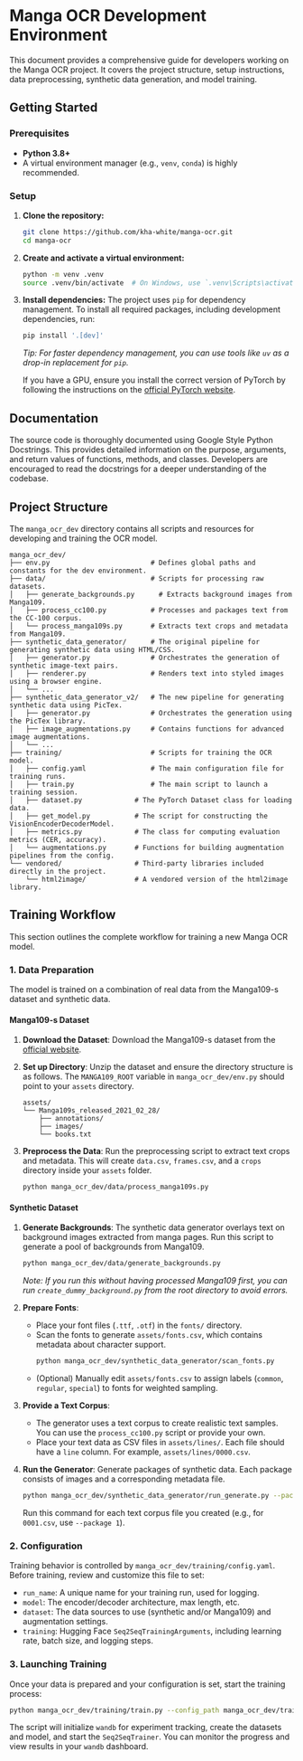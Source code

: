 # Manga OCR Development Environment

This document provides a comprehensive guide for developers working on the Manga OCR project. It covers the project structure, setup instructions, data preprocessing, synthetic data generation, and model training.

## Getting Started

### Prerequisites

-   **Python 3.8+**
-   A virtual environment manager (e.g., `venv`, `conda`) is highly recommended.

### Setup

1.  **Clone the repository:**
    ```bash
    git clone https://github.com/kha-white/manga-ocr.git
    cd manga-ocr
    ```

2.  **Create and activate a virtual environment:**
    ```bash
    python -m venv .venv
    source .venv/bin/activate  # On Windows, use `.venv\Scripts\activate`
    ```

3.  **Install dependencies:**
    The project uses `pip` for dependency management. To install all required packages, including development dependencies, run:
    ```bash
    pip install '.[dev]'
    ```
    *Tip: For faster dependency management, you can use tools like `uv` as a drop-in replacement for `pip`.*

    If you have a GPU, ensure you install the correct version of PyTorch by following the instructions on the [official PyTorch website](https://pytorch.org/get-started/locally/).

## Documentation

The source code is thoroughly documented using Google Style Python Docstrings. This provides detailed information on the purpose, arguments, and return values of functions, methods, and classes. Developers are encouraged to read the docstrings for a deeper understanding of the codebase.

## Project Structure

The `manga_ocr_dev` directory contains all scripts and resources for developing and training the OCR model.

```
manga_ocr_dev/
├── env.py                         # Defines global paths and constants for the dev environment.
├── data/                          # Scripts for processing raw datasets.
│   ├── generate_backgrounds.py      # Extracts background images from Manga109.
│   ├── process_cc100.py           # Processes and packages text from the CC-100 corpus.
│   └── process_manga109s.py       # Extracts text crops and metadata from Manga109.
├── synthetic_data_generator/      # The original pipeline for generating synthetic data using HTML/CSS.
│   ├── generator.py               # Orchestrates the generation of synthetic image-text pairs.
│   ├── renderer.py                # Renders text into styled images using a browser engine.
│   └── ...
├── synthetic_data_generator_v2/   # The new pipeline for generating synthetic data using PicTex.
│   ├── generator.py               # Orchestrates the generation using the PicTex library.
│   ├── image_augmentations.py     # Contains functions for advanced image augmentations.
│   └── ...
├── training/                      # Scripts for training the OCR model.
│   ├── config.yaml                # The main configuration file for training runs.
│   ├── train.py                   # The main script to launch a training session.
│   ├── dataset.py             # The PyTorch Dataset class for loading data.
│   ├── get_model.py           # The script for constructing the VisionEncoderDecoderModel.
│   ├── metrics.py             # The class for computing evaluation metrics (CER, accuracy).
│   └── augmentations.py       # Functions for building augmentation pipelines from the config.
└── vendored/                  # Third-party libraries included directly in the project.
    └── html2image/            # A vendored version of the html2image library.
```

## Training Workflow

This section outlines the complete workflow for training a new Manga OCR model.

### 1. Data Preparation

The model is trained on a combination of real data from the Manga109-s dataset and synthetic data.

#### Manga109-s Dataset

1.  **Download the Dataset**: Download the Manga109-s dataset from the [official website](http.www.manga109.org/en/download_s.html).

2.  **Set up Directory**: Unzip the dataset and ensure the directory structure is as follows. The `MANGA109_ROOT` variable in `manga_ocr_dev/env.py` should point to your `assets` directory.
    ```
    assets/
    └── Manga109s_released_2021_02_28/
        ├── annotations/
        ├── images/
        └── books.txt
    ```

3.  **Preprocess the Data**: Run the preprocessing script to extract text crops and metadata. This will create `data.csv`, `frames.csv`, and a `crops` directory inside your `assets` folder.
    ```bash
    python manga_ocr_dev/data/process_manga109s.py
    ```

#### Synthetic Dataset

1.  **Generate Backgrounds**: The synthetic data generator overlays text on background images extracted from manga pages. Run this script to generate a pool of backgrounds from Manga109.
    ```bash
    python manga_ocr_dev/data/generate_backgrounds.py
    ```
    *Note: If you run this without having processed Manga109 first, you can run `create_dummy_background.py` from the root directory to avoid errors.*

2.  **Prepare Fonts**:
    - Place your font files (`.ttf`, `.otf`) in the `fonts/` directory.
    - Scan the fonts to generate `assets/fonts.csv`, which contains metadata about character support.
      ```bash
      python manga_ocr_dev/synthetic_data_generator/scan_fonts.py
      ```
    - (Optional) Manually edit `assets/fonts.csv` to assign labels (`common`, `regular`, `special`) to fonts for weighted sampling.

3.  **Provide a Text Corpus**:
    - The generator uses a text corpus to create realistic text samples. You can use the `process_cc100.py` script or provide your own.
    - Place your text data as CSV files in `assets/lines/`. Each file should have a `line` column. For example, `assets/lines/0000.csv`.

4.  **Run the Generator**: Generate packages of synthetic data. Each package consists of images and a corresponding metadata file.
    ```bash
    python manga_ocr_dev/synthetic_data_generator/run_generate.py --package 0
    ```
    Run this command for each text corpus file you created (e.g., for `0001.csv`, use `--package 1`).

### 2. Configuration

Training behavior is controlled by `manga_ocr_dev/training/config.yaml`. Before training, review and customize this file to set:
-   `run_name`: A unique name for your training run, used for logging.
-   `model`: The encoder/decoder architecture, max length, etc.
-   `dataset`: The data sources to use (synthetic and/or Manga109) and augmentation settings.
-   `training`: Hugging Face `Seq2SeqTrainingArguments`, including learning rate, batch size, and logging steps.

### 3. Launching Training

Once your data is prepared and your configuration is set, start the training process:
```bash
python manga_ocr_dev/training/train.py --config_path manga_ocr_dev/training/config.yaml
```

The script will initialize `wandb` for experiment tracking, create the datasets and model, and start the `Seq2SeqTrainer`. You can monitor the progress and view results in your `wandb` dashboard.